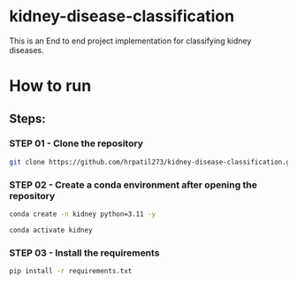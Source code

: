 # kidney-disease-classification
This is an End to end project implementation for classifying kidney diseases.

# How to run
## Steps:

### STEP 01 - Clone the repository 
```bash
git clone https://github.com/hrpatil273/kidney-disease-classification.git
```

### STEP 02 - Create a conda environment after opening the repository

```bash
conda create -n kidney python=3.11 -y
```

```bash
conda activate kidney 
```


### STEP 03 - Install the requirements

```bash 
pip install -r requirements.txt
```

